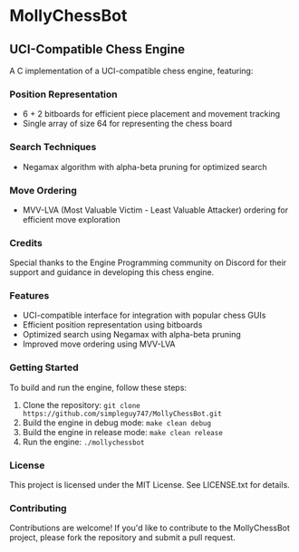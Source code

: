 # MollyChessBot

## UCI-Compatible Chess Engine

A C implementation of a UCI-compatible chess engine, featuring:

### Position Representation

* 6 + 2 bitboards for efficient piece placement and movement tracking
* Single array of size 64 for representing the chess board

### Search Techniques

* Negamax algorithm with alpha-beta pruning for optimized search

### Move Ordering

* MVV-LVA (Most Valuable Victim - Least Valuable Attacker) ordering for efficient move exploration

### Credits

Special thanks to the Engine Programming community on Discord for their support and guidance in developing this chess engine.

### Features

* UCI-compatible interface for integration with popular chess GUIs
* Efficient position representation using bitboards
* Optimized search using Negamax with alpha-beta pruning
* Improved move ordering using MVV-LVA

### Getting Started

To build and run the engine, follow these steps:

1. Clone the repository: `git clone https://github.com/simpleguy747/MollyChessBot.git`
2. Build the engine in debug mode: `make clean debug`
3. Build the engine in release mode: `make clean release`
4. Run the engine: `./mollychessbot`

### License

This project is licensed under the MIT License. See LICENSE.txt for details.

### Contributing

Contributions are welcome! If you'd like to contribute to the MollyChessBot project, please fork the repository and submit a pull request.
